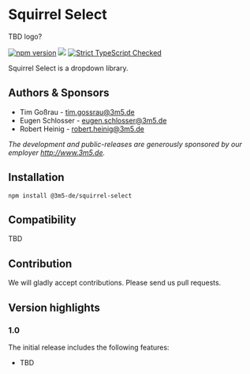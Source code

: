 # Squirrel Select

TBD logo?

[![npm version](https://badge.fury.io/js/@3m5-de%2Fsquirrel-select.svg)](https://badge.fury.io/js/@3m5-de%2Fsquirrel-select) 
[![](https://badgen.net/badge/license/MIT)]()
[![Strict TypeScript Checked](https://badgen.net/badge/TS/Strict "Strict TypeScript Checked")](https://www.typescriptlang.org)

Squirrel Select is a dropdown library.

## Authors & Sponsors

* Tim Goßrau - tim.gossrau@3m5.de
* Eugen Schlosser - eugen.schlosser@3m5.de
* Robert Heinig - robert.heinig@3m5.de

*The development and public-releases are generously sponsored by our employer http://www.3m5.de.*

## Installation
```
npm install @3m5-de/squirrel-select
```

## Compatibility

TBD

## Contribution

We will gladly accept contributions. Please send us pull requests.

## Version highlights

### 1.0
The initial release includes the following features:
* TBD